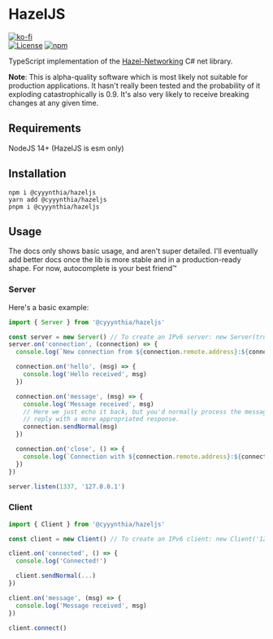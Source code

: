 # HazelJS
[![ko-fi](https://www.ko-fi.com/img/githubbutton_sm.svg)](https://ko-fi.com/G2G71TSDF)<br>
[![License](https://img.shields.io/github/license/cyyynthia/hazeljs.svg?style=flat-square)](https://github.com/cyyynthia/hazeljs/blob/mistress/LICENSE)
[![npm](https://img.shields.io/npm/v/@cyyynthia/hazeljs?style=flat-square)](https://npm.im/@cyyynthia/hazeljs)

TypeScript implementation of the [Hazel-Networking](https://github.com/willardf/Hazel-Networking) C# net library.

**Note**: This is alpha-quality software which is most likely not suitable for production applications. It hasn't
really been tested and the probability of it exploding catastrophically is 0.9. It's also very likely to receive
breaking changes at any given time.

## Requirements
NodeJS 14+ (HazelJS is esm only)

## Installation
```
npm i @cyyynthia/hazeljs
yarn add @cyyynthia/hazeljs
pnpm i @cyyynthia/hazeljs
```

## Usage
The docs only shows basic usage, and aren't super detailed. I'll eventually add better docs once the lib is more
stable and in a production-ready shape. For now, autocomplete is your best friend:tm:

### Server
Here's a basic example:
```js
import { Server } from '@cyyynthia/hazeljs'

const server = new Server() // To create an IPv6 server: new Server(true)
server.on('connection', (connection) => {
  console.log(`New connection from ${connection.remote.address}:${connection.remote.port}`)

  connection.on('hello', (msg) => {
    console.log('Hello received', msg)
  })

  connection.on('message', (msg) => {
    console.log('Message received', msg)
    // Here we just echo it back, but you'd normally process the message and eventually
    // reply with a more appropriated response.
    connection.sendNormal(msg)
  })

  connection.on('close', () => {
    console.log(`Connection with ${connection.remote.address}:${connection.remote.port} closed.`)
  })
})

server.listen(1337, '127.0.0.1')
```

### Client
```js
import { Client } from '@cyyynthia/hazeljs'

const client = new Client() // To create an IPv6 client: new Client('127.0.0.1', 1337, true)

client.on('connected', () => {
  console.log('Connected!')

  client.sendNormal(...)
})

client.on('message', (msg) => {
  console.log('Message received', msg)
})

client.connect()
```
